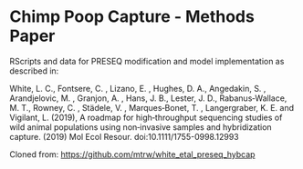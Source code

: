 # Chimp Poop Capture - Methods Paper

RScripts and data for PRESEQ modification and model implementation as described in:

White, L. C., Fontsere, C. , Lizano, E. , Hughes, D. A., Angedakin, S. , Arandjelovic, M. , Granjon, A. , Hans, J. B., Lester, J. D., Rabanus‐Wallace, M. T., Rowney, C. , Städele, V. , Marques‐Bonet, T. , Langergraber, K. E. and Vigilant, L. (2019), 
A roadmap for high‐throughput sequencing studies of wild animal populations using non‐invasive samples and hybridization capture. (2019) Mol Ecol Resour. 
doi:10.1111/1755-0998.12993

Cloned from: 
https://github.com/mtrw/white_etal_preseq_hybcap